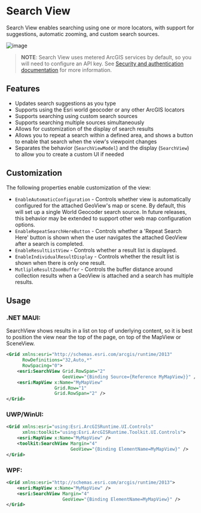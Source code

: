 # Search View

Search View enables searching using one or more locators, with support for suggestions, automatic zooming, and custom search sources.

![image](https://user-images.githubusercontent.com/29742178/142301018-4bbeb0f2-3021-49a7-b5ec-f642c5700bd0.png)

> **NOTE**: Search View uses metered ArcGIS services by default, so you will need to configure an API key. See [Security and authentication documentation](https://developers.arcgis.com/documentation/mapping-apis-and-services/security/#api-keys) for more information.


## Features

- Updates search suggestions as you type
- Supports using the Esri world geocoder or any other ArcGIS locators
- Supports searching using custom search sources
- Supports searching multiple sources simultaneously
- Allows for customization of the display of search results
- Allows you to repeat a search within a defined area, and shows a button to enable that search when the view's viewpoint changes
- Separates the behavior (`SearchViewModel`) and the display (`SearchView`) to allow you to create a custom UI if needed

## Customization

The following properties enable customization of the view:

- `EnableAutomaticConfiguration` - Controls whether view is automatically configured for the attached GeoView's map or scene. By default, this will set up a single World Geocoder search source. In future releases, this behavior may be extended to support other web map configuration options.
- `EnableRepeatSearchHereButton` - Controls whether a 'Repeat Search Here' button is shown when the user navigates the attached GeoView after a search is completed.
- `EnableResultListView` - Controls whether a result list is displayed.
- `EnableIndividualResultDisplay` - Controls whether the result list is shown when there is only one result.
- `MutlipleResultZoomBuffer` - Controls the buffer distance around collection results when a GeoView is attached and a search has multiple results.

## Usage

### .NET MAUI:

SearchView shows results in a list on top of underlying content, so it is best to position the view near the top of the page, on top of the MapView or SceneView.

```xml
<Grid xmlns:esri="http://schemas.esri.com/arcgis/runtime/2013"
      RowDefinitions="32,Auto,*"
      RowSpacing="0">
    <esri:SearchView Grid.RowSpan="2"
                     GeoView="{Binding Source={Reference MyMapView}}" />
    <esri:MapView x:Name="MyMapView"
                  Grid.Row="1"
                  Grid.RowSpan="2" />
</Grid>
```

### UWP/WinUI:

```xml
<Grid xmlns:esri="using:Esri.ArcGISRuntime.UI.Controls"
      xmlns:toolkit="using:Esri.ArcGISRuntime.Toolkit.UI.Controls">
    <esri:MapView x:Name="MyMapView" />
    <toolkit:SearchView Margin="4"
                        GeoView="{Binding ElementName=MyMapView}" />
</Grid>
```

### WPF:

```xml
<Grid xmlns:esri="http://schemas.esri.com/arcgis/runtime/2013">
    <esri:MapView x:Name="MyMapView" />
    <esri:SearchView Margin="4"
                     GeoView="{Binding ElementName=MyMapView}" />
</Grid>
```
